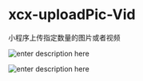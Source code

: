 # xcx-uploadPic-Vid
小程序上传指定数量的图片或者视频

![enter description here][1]

![enter description here][2]


  [1]: https://img-blog.csdnimg.cn/20190611151626884.png
  [2]: https://img-blog.csdnimg.cn/20190611151607566.png

